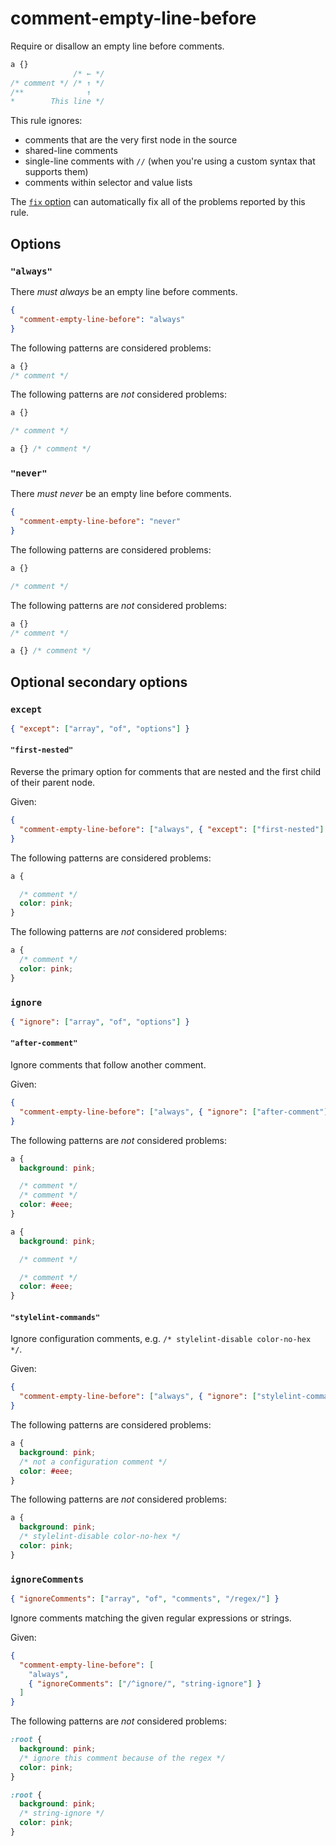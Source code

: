 # comment-empty-line-before

Require or disallow an empty line before comments.

<!-- prettier-ignore -->
```css
a {}
              /* ← */
/* comment */ /* ↑ */
/**              ↑
*        This line */
```

This rule ignores:

- comments that are the very first node in the source
- shared-line comments
- single-line comments with `//` (when you're using a custom syntax that supports them)
- comments within selector and value lists

The [`fix` option](../../../docs/user-guide/options.md#fix) can automatically fix all of the problems reported by this rule.

## Options

### `"always"`

There _must always_ be an empty line before comments.

```json
{
  "comment-empty-line-before": "always"
}
```

The following patterns are considered problems:

<!-- prettier-ignore -->
```css
a {}
/* comment */
```

The following patterns are _not_ considered problems:

<!-- prettier-ignore -->
```css
a {}

/* comment */
```

<!-- prettier-ignore -->
```css
a {} /* comment */
```

### `"never"`

There _must never_ be an empty line before comments.

```json
{
  "comment-empty-line-before": "never"
}
```

The following patterns are considered problems:

<!-- prettier-ignore -->
```css
a {}

/* comment */
```

The following patterns are _not_ considered problems:

<!-- prettier-ignore -->
```css
a {}
/* comment */
```

<!-- prettier-ignore -->
```css
a {} /* comment */
```

## Optional secondary options

### `except`

```json
{ "except": ["array", "of", "options"] }
```

#### `"first-nested"`

Reverse the primary option for comments that are nested and the first child of their parent node.

Given:

```json
{
  "comment-empty-line-before": ["always", { "except": ["first-nested"] }]
}
```

The following patterns are considered problems:

<!-- prettier-ignore -->
```css
a {

  /* comment */
  color: pink;
}
```

The following patterns are _not_ considered problems:

<!-- prettier-ignore -->
```css
a {
  /* comment */
  color: pink;
}
```

### `ignore`

```json
{ "ignore": ["array", "of", "options"] }
```

#### `"after-comment"`

Ignore comments that follow another comment.

Given:

```json
{
  "comment-empty-line-before": ["always", { "ignore": ["after-comment"] }]
}
```

The following patterns are _not_ considered problems:

<!-- prettier-ignore -->
```css
a {
  background: pink;

  /* comment */
  /* comment */
  color: #eee;
}
```

<!-- prettier-ignore -->
```css
a {
  background: pink;

  /* comment */

  /* comment */
  color: #eee;
}
```

#### `"stylelint-commands"`

Ignore configuration comments, e.g. `/* stylelint-disable color-no-hex */`.

Given:

```json
{
  "comment-empty-line-before": ["always", { "ignore": ["stylelint-commands"] }]
}
```

The following patterns are considered problems:

<!-- prettier-ignore -->
```css
a {
  background: pink;
  /* not a configuration comment */
  color: #eee;
}
```

The following patterns are _not_ considered problems:

<!-- prettier-ignore -->
```css
a {
  background: pink;
  /* stylelint-disable color-no-hex */
  color: pink;
}
```

### `ignoreComments`

```json
{ "ignoreComments": ["array", "of", "comments", "/regex/"] }
```

Ignore comments matching the given regular expressions or strings.

Given:

```json
{
  "comment-empty-line-before": [
    "always",
    { "ignoreComments": ["/^ignore/", "string-ignore"] }
  ]
}
```

The following patterns are _not_ considered problems:

```css
:root {
  background: pink;
  /* ignore this comment because of the regex */
  color: pink;
}
```

```css
:root {
  background: pink;
  /* string-ignore */
  color: pink;
}
```
